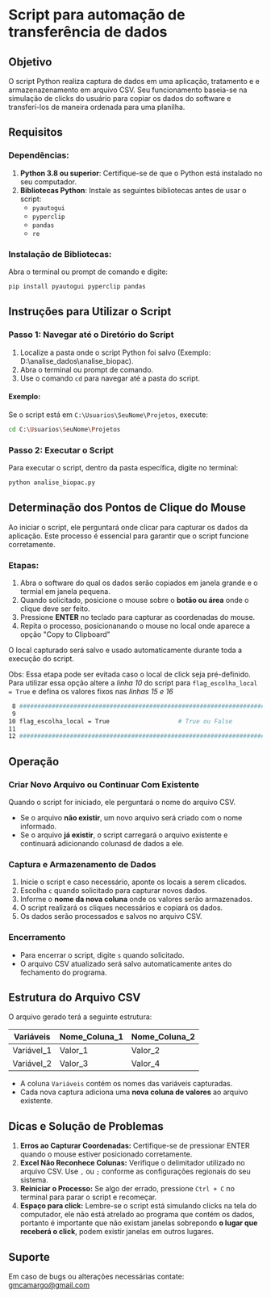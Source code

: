 # Script para automação de transferência de dados

## Objetivo
O script Python realiza captura de dados em uma aplicação, tratamento e e armazenazenamento em arquivo CSV.
Seu funcionamento baseia-se na simulação de clicks do usuário para copiar os dados do software e transferí-los de maneira ordenada para uma planilha.



## Requisitos

### Dependências:
1. **Python 3.8 ou superior**: Certifique-se de que o Python está instalado no seu computador.
2. **Bibliotecas Python**: Instale as seguintes bibliotecas antes de usar o script:
    - `pyautogui`
    - `pyperclip`
    - `pandas`
    - `re`

### Instalação de Bibliotecas:
Abra o terminal ou prompt de comando e digite:

```bash
pip install pyautogui pyperclip pandas
```


## Instruções para Utilizar o Script

### Passo 1: Navegar até o Diretório do Script
1. Localize a pasta onde o script Python foi salvo (Exemplo: D:\analise_dados\analise_biopac).
2. Abra o terminal ou prompt de comando.
3. Use o comando `cd` para navegar até a pasta do script.

#### Exemplo:
Se o script está em `C:\Usuarios\SeuNome\Projetos`, execute:
```bash
cd C:\Usuarios\SeuNome\Projetos
```

### Passo 2: Executar o Script
Para executar o script, dentro da pasta específica, digite no terminal:
```bash
python analise_biopac.py
```



## Determinação dos Pontos de Clique do Mouse
Ao iniciar o script, ele perguntará onde clicar para capturar os dados da aplicação. Este processo é essencial para garantir que o script funcione corretamente.

### Etapas:
1. Abra o software do qual os dados serão copiados em janela grande e o termial em janela pequena.
2. Quando solicitado, posicione o mouse sobre o **botão ou área** onde o clique deve ser feito.
3. Pressione **ENTER** no teclado para capturar as coordenadas do mouse.
4. Repita o processo, posicionanando o mouse no local onde aparece a opção "Copy to Clipboard" 

O local capturado será salvo e usado automaticamente durante toda a execução do script.

Obs: Essa etapa pode ser evitada caso o local de click seja pré-definido. Para utilizar essa opção altere a *linha 10* do script para `flag_escolha_local = True` e defina os valores fixos nas *linhas 15 e 16*

```bash
 8 ############################################################################################
 9 
10 flag_escolha_local = True                   # True ou False
11
12 ############################################################################################
```

## Operação

### Criar Novo Arquivo ou Continuar Com Existente
Quando o script for iniciado, ele perguntará o nome do arquivo CSV.

   - Se o arquivo **não existir**, um novo arquivo será criado com o nome informado.
   - Se o arquivo **já existir**, o script carregará o arquivo existente e continuará adicionando colunasd de dados a ele.



### Captura e Armazenamento de Dados
1. Inicie o script e caso necessário, aponte os locais a serem clicados.
2. Escolha `c` quando solicitado para capturar novos dados.
3. Informe o **nome da nova coluna** onde os valores serão armazenados.
4. O script realizará os cliques necessários e copiará os dados.
5. Os dados serão processados e salvos no arquivo CSV.

### Encerramento
- Para encerrar o script, digite `s` quando solicitado.
- O arquivo CSV atualizado será salvo automaticamente antes do fechamento do programa.



## Estrutura do Arquivo CSV
O arquivo gerado terá a seguinte estrutura:

| Variáveis    | Nome_Coluna_1 | Nome_Coluna_2 |
|---------------|---------------|---------------|
| Variável_1   | Valor_1       | Valor_2       |
| Variável_2   | Valor_3       | Valor_4       |

- A coluna `Variáveis` contém os nomes das variáveis capturadas.
- Cada nova captura adiciona uma **nova coluna de valores** ao arquivo existente.



## Dicas e Solução de Problemas
1. **Erros ao Capturar Coordenadas:** Certifique-se de pressionar ENTER quando o mouse estiver posicionado corretamente.
2. **Excel Não Reconhece Colunas:** Verifique o delimitador utilizado no arquivo CSV. Use `,` ou `;` conforme as configurações regionais do seu sistema.
3. **Reiniciar o Processo:** Se algo der errado, pressione `Ctrl + C` no terminal para parar o script e recomeçar.
4. **Espaço para click:** Lembre-se o script está simulando clicks na tela do computador, ele não está atrelado ao programa que contém os dados, portanto é importante que não existam janelas sobrepondo **o lugar que receberá o click**, podem existir janelas em outros lugares.



## Suporte
Em caso de bugs ou alterações necessárias contate: [gmcamargo@gmail.com](mailto:gmcamargo@gmail.com)
